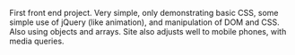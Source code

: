 First front end project.
Very simple, only demonstrating basic CSS, some simple use of jQuery (like animation), 
and manipulation of DOM and CSS. Also using objects and arrays.
Site also adjusts well to mobile phones, with media queries.
